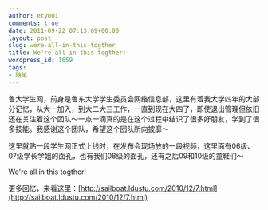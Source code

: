 ```yaml
---
author: ety001
comments: true
date: 2011-09-22 07:13:09+00:00
layout: post
slug: were-all-in-this-togther
title: We're all in this togther!
wordpress_id: 1659
tags:
- 随笔
---
```


鲁大学生网，前身是鲁东大学学生委员会网络信息部，这里有着我大学四年的大部分记忆，从大一加入，到大二大三工作，一直到现在大四了，即使退出管理但依旧还在关注着这个团队～一点一滴真的是在这个过程中结识了很多好朋友，学到了很多技能。我感谢这个团队，希望这个团队所向披靡～

这里就贴一段学生网正式上线时，在发布会现场放的一段视频，这里面有06级、07级学长学姐的面孔，也有我们08级的面孔，还有之后09和10级的童鞋们～

We're all in this togther!



更多回忆，来看这里：[http://sailboat.ldustu.com/2010/12/7.html](http://sailboat.ldustu.com/2010/12/7.html)


